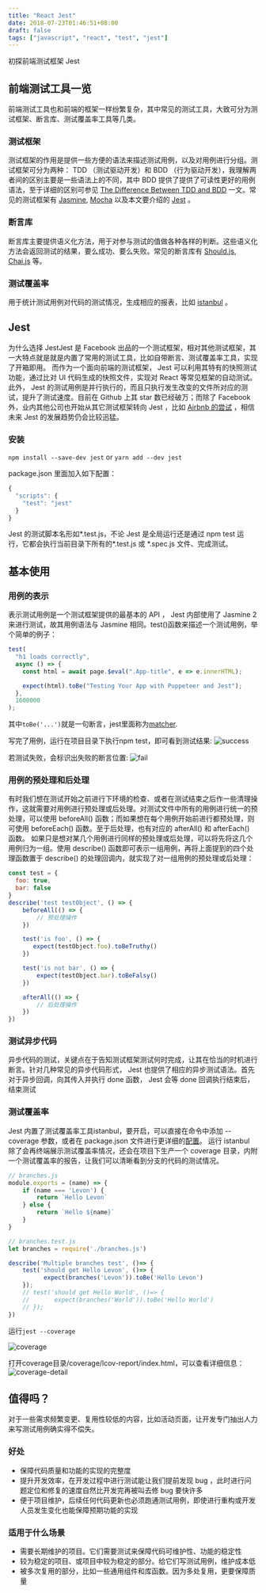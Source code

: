 ```yaml
---
title: "React Jest"
date: 2018-07-23T01:46:51+08:00
draft: false
tags: ["javascript", "react", "test", "jest"]
---
```


初探前端测试框架 Jest

## 前端测试工具一览

前端测试工具也和前端的框架一样纷繁复杂，其中常见的测试工具，大致可分为测试框架、断言库、测试覆盖率工具等几类。

### 测试框架

测试框架的作用是提供一些方便的语法来描述测试用例，以及对用例进行分组。测试框架可分为两种： TDD （测试驱动开发）和 BDD （行为驱动开发），我理解两者间的区别主要是一些语法上的不同，其中 BDD 提供了提供了可读性更好的用例语法，至于详细的区别可参见 [The Difference Between TDD and BDD](https://joshldavis.com/2013/05/27/difference-between-tdd-and-bdd/) 一文。常见的测试框架有 [Jasmine](https://jasmine.github.io/), [Mocha](https://mochajs.org/) 以及本文要介绍的 [Jest](https://jestjs.io/zh-Hans/) 。

### 断言库

断言库主要提供语义化方法，用于对参与测试的值做各种各样的判断。这些语义化方法会返回测试的结果，要么成功、要么失败。常见的断言库有 [Should.js](https://shouldjs.github.io/), [Chai.js](http://www.chaijs.com/) 等。

### 测试覆盖率

用于统计测试用例对代码的测试情况，生成相应的报表，比如 [istanbul](https://github.com/gotwarlost/istanbul) 。

## Jest

为什么选择 JestJest 是 Facebook 出品的一个测试框架，相对其他测试框架，其一大特点就是就是内置了常用的测试工具，比如自带断言、测试覆盖率工具，实现了开箱即用。
而作为一个面向前端的测试框架， Jest 可以利用其特有的快照测试功能，通过比对 UI 代码生成的快照文件，实现对 React 等常见框架的自动测试。
此外， Jest 的测试用例是并行执行的，而且只执行发生改变的文件所对应的测试，提升了测试速度。目前在 Github 上其 star 数已经破万；而除了 Facebook 外，业内其他公司也开始从其它测试框架转向 Jest ，比如 [Airbnb 的尝试](https://medium.com/airbnb-engineering/unlocking-test-performance-migrating-from-mocha-to-jest-2796c508ec50) ，相信未来 Jest 的发展趋势仍会比较迅猛。

### 安装

`npm install --save-dev jest` or `yarn add --dev jest`

package.json 里面加入如下配置：

```javascript
{
  "scripts": {
    "test": "jest"
  }
}
```

Jest 的测试脚本名形如*.test.js，不论 Jest 是全局运行还是通过 npm test 运行，它都会执行当前目录下所有的*.test.js 或 \*.spec.js 文件、完成测试。

## 基本使用

### 用例的表示

表示测试用例是一个测试框架提供的最基本的 API ， Jest 内部使用了 Jasmine 2 来进行测试，故其用例语法与 Jasmine 相同。test()函数来描述一个测试用例，举个简单的例子：

```javascript
test(
  "h1 loads correctly",
  async () => {
    const html = await page.$eval(".App-title", e => e.innerHTML);

    expect(html).toBe("Testing Your App with Puppeteer and Jest");
  },
  1600000
);
```
其中`toBe('...')`就是一句断言，jest里面称为[matcher](https://jestjs.io/docs/zh-Hans/using-matchers.html#content).

写完了用例，运行在项目目录下执行npm test，即可看到测试结果:
![success](success.png)

若测试失败，会标识出失败的断言位置:
![fail](fail.png)

### 用例的预处理和后处理

有时我们想在测试开始之前进行下环境的检查、或者在测试结束之后作一些清理操作，这就需要对用例进行预处理或后处理。对测试文件中所有的用例进行统一的预处理，可以使用 beforeAll() 函数；而如果想在每个用例开始前进行都预处理，则可使用 beforeEach() 函数。至于后处理，也有对应的 afterAll() 和 afterEach() 函数。
如果只是想对某几个用例进行同样的预处理或后处理，可以将先将这几个用例归为一组。使用 describe() 函数即可表示一组用例，再将上面提到的四个处理函数置于 describe() 的处理回调内，就实现了对一组用例的预处理或后处理：
```javascript
const test = {
  foo: true,
  bar: false
}
describe('test testObject', () => {
    beforeAll(() => {
        // 预处理操作
    })

    test('is foo', () => {
       expect(testObject.foo).toBeTruthy()
    })

    test('is not bar', () => {
        expect(testObject.bar).toBeFalsy()
    })

    afterAll(() => {
        // 后处理操作
    })
})
```

### 测试异步代码

异步代码的测试，关键点在于告知测试框架测试何时完成，让其在恰当的时机进行断言。针对几种常见的异步代码形式， Jest 也提供了相应的异步测试语法。首先对于异步回调，向其传入并执行 done 函数， Jest 会等 done 回调执行结束后，结束测试

### 测试覆盖率

Jest 内置了测试覆盖率工具istanbul，要开启，可以直接在命令中添加 --coverage 参数，或者在 package.json 文件进行更详细的[配置](https://jestjs.io/docs/zh-Hans/configuration.html#collectcoverage-boolean)。
运行 istanbul 除了会再终端展示测试覆盖率情况，还会在项目下生产一个 coverage 目录，内附一个测试覆盖率的报告，让我们可以清晰看到分支的代码的测试情况。

```javascript
// branches.js
module.exports = (name) => {
    if (name === 'Levon') {
        return `Hello Levon`
    } else {
        return `Hello ${name}`
    }
}
```

```javascript
// branches.test.js
let branches = require('./branches.js')

describe('Multiple branches test', ()=> {
    test('should get Hello Levon', ()=> {
          expect(branches('Levon')).toBe('Hello Levon')
    });
    // test('should get Hello World', ()=> {
    //       expect(branches('World')).toBe('Hello World')
    // });  
})
```

运行`jest --coverage`

![coverage](coverage.png)

打开coverage目录/coverage/lcov-report/index.html，可以查看详细信息：
![coverage-detail](coverage2.png)

## 值得吗？

对于一些需求频繁变更、复用性较低的内容，比如活动页面，让开发专门抽出人力来写测试用例确实得不偿失。

### 好处

- 保障代码质量和功能的实现的完整度
- 提升开发效率，在开发过程中进行测试能让我们提前发现 bug ，此时进行问题定位和修复的速度自然比开发完再被叫去修 bug 要快许多
- 便于项目维护，后续任何代码更新也必须跑通测试用例，即使进行重构或开发人员发生变化也能保障预期功能的实现

### 适用于什么场景
- 需要长期维护的项目。它们需要测试来保障代码可维护性、功能的稳定性
- 较为稳定的项目、或项目中较为稳定的部分。给它们写测试用例，维护成本低
- 被多次复用的部分，比如一些通用组件和库函数。因为多处复用，更要保障质量
